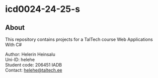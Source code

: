 # icd0024-24-25-s

## About

This repository contains projects for a TalTech course Web Applications With C#  
  
Author: Helerin Heinsalu  
Uni-ID: helehe  
Student code: 206451 IADB  
Contact: helehe@taltech.ee  

